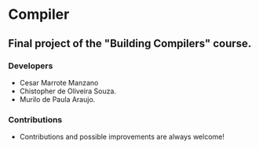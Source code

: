 # Compiler

## Final project of the "Building Compilers" course.

### Developers 
* Cesar Marrote Manzano
* Chistopher de Oliveira Souza.  
* Murilo de Paula Araujo.

### Contributions
- Contributions and possible improvements are always welcome!
